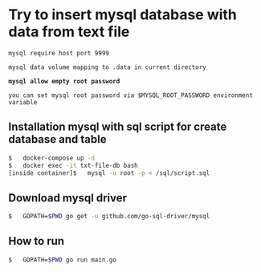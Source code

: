 # Try to insert mysql database with data from text file
`mysql require host port 9999`

`mysql data volume mapping to .data in current directory`

**`mysql allow empty root password`**

`you can set mysql root password via $MYSQL_ROOT_PASSWORD environment variable`

## Installation mysql with sql script for create database and table
```sh
$   docker-compose up -d
$   docker exec -it txt-file-db bash
[inside container]$   mysql -u root -p < /sql/script.sql
```

## Download mysql driver
```sh
$   GOPATH=$PWD go get -u github.com/go-sql-driver/mysql
```

## How to run
```sh
$   GOPATH=$PWD go run main.go
```